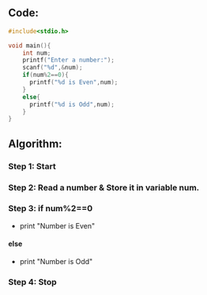 ## Code:
```c
#include<stdio.h>

void main(){
    int num;
    printf("Enter a number:");
    scanf("%d",&num);
    if(num%2==0){
      printf("%d is Even",num);
    }
    else{
      printf("%d is Odd",num);
    }
}
```
## Algorithm:

### Step 1: Start

### Step 2: Read a number & Store it in variable num.

### Step 3: if num%2==0
- print "Number is Even"

#### else
- print "Number is Odd"

### Step 4: Stop
